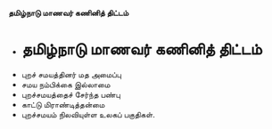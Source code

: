 **தமிழ்நாடு மாணவர் கணினித் திட்டம்**
- # தமிழ்நாடு மாணவர் கணினித் திட்டம்
- புறச் சமயத்தினர் மத அமைப்பு
- சமய நம்பிக்கை இல்லாமை
- புறச்சமயத்தைச் சேர்ந்த பண்பு
- காட்டு மிராண்டித்தன்மை
- புறச்சமயம் நிலவியுள்ள உலகப் பகுதிகள்.


